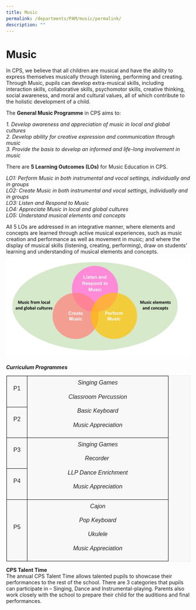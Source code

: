 ```yaml
---
title: Music
permalink: /departments/PAM/music/permalink/
description: ""
---
```


Music
=====

In CPS, we believe that all children are musical and have the ability to express themselves musically through listening, performing and creating. Through Music, pupils can develop extra-musical skills, including interaction skills, collaborative skills, psychomotor skills, creative thinking, social awareness, and moral and cultural values, all of which contribute to the holistic development of a child.

  

  

The **General Music Programme** in CPS aims to:

  

_1. Develop awareness and appreciation of music in local and global cultures_    
_2. Develop ability for creative expression and communication through music_   
_3. Provide the basis to develop an informed and life-long involvement in music_

  

There are **5 Learning Outcomes (LOs)** for Music Education in CPS.

  

_LO1: Perform Music in both instrumental and vocal settings, individually and in groups_   
_LO2: Create Music in both instrumental and vocal settings, individually and in groups_    
_LO3: Listen and Respond to Music_    
_LO4: Appreciate Music in local and global cultures_    
_LO5: Understand musical elements and concepts_

  

All 5 LOs are addressed in an integrative manner, where elements and concepts are learned through active musical experiences, such as music creation and performance as well as movement in music; and where the display of musical skills (listening, creating, performing), draw on students’ learning and understanding of musical elements and concepts.
![](/images/M2.jpg)

**_Curriculum Programmes_**
<table class="iveo_table ives_tab_1 ive_eobj_center" width="0" style="margin: auto; outline: 0px; padding: 0px; clear: both; border: 1px solid rgb(234, 234, 234); border-collapse: collapse; color: rgb(0, 0, 0); font-family: Raleway, sans-serif; font-size: 16px; font-style: normal; font-variant-ligatures: normal; font-variant-caps: normal; font-weight: 400; letter-spacing: normal; orphans: 2; text-align: justify; text-transform: none; white-space: normal; widows: 2; word-spacing: 0px; -webkit-text-stroke-width: 0px; background-color: rgba(248, 248, 248, 0.9); text-decoration-thickness: initial; text-decoration-style: initial; text-decoration-color: initial;"><tbody class="" style="margin: 0px; outline: 0px; padding: 0px;"><tr class="" style="margin: 0px; outline: 0px; padding: 0px;"><td width="41" class="" style="margin: 0px; outline: 0px; padding: 7px; text-align: center; background-color: transparent; color: rgb(34, 34, 34); border: 1px solid rgb(0, 0, 0);"><p class="" style="margin: 0px 0px 1em; outline: 0px; padding: 0px; line-height: 22.4px;"><span lang="EN-SG" class="" style="margin: 0px; outline: 0px; padding: 0px;">P1</span></p></td><td width="371" rowspan="2" class="" style="margin: 0px; outline: 0px; padding: 7px; text-align: center; background-color: transparent; color: rgb(34, 34, 34); border: 1px solid rgb(0, 0, 0);"><p class="" style="margin: 0px 0px 1em; outline: 0px; padding: 0px; line-height: 22.4px;"><i class="" style="margin: 0px; outline: 0px; padding: 0px;"><span lang="EN-SG" class="" style="margin: 0px; outline: 0px; padding: 0px;">Singing Games</span></i></p><p class="" style="margin: 0px 0px 1em; outline: 0px; padding: 0px; line-height: 22.4px;"><i class="" style="margin: 0px; outline: 0px; padding: 0px;"><span lang="EN-SG" class="" style="margin: 0px; outline: 0px; padding: 0px;">Classroom Percussion</span></i></p><p class="" style="margin: 0px 0px 1em; outline: 0px; padding: 0px; line-height: 22.4px;"><i class="" style="margin: 0px; outline: 0px; padding: 0px;"><span lang="EN-SG" class="" style="margin: 0px; outline: 0px; padding: 0px;">Basic Keyboard</span></i></p><p class="" style="margin: 0px 0px 1em; outline: 0px; padding: 0px; line-height: 22.4px;"><i class="" style="margin: 0px; outline: 0px; padding: 0px;"><span lang="EN-SG" class="" style="margin: 0px; outline: 0px; padding: 0px;">Music Appreciation</span></i></p></td></tr><tr class="" style="margin: 0px; outline: 0px; padding: 0px;"><td width="41" class="" style="margin: 0px; outline: 0px; padding: 7px; text-align: center; background-color: transparent; color: rgb(34, 34, 34); border: 1px solid rgb(0, 0, 0);"><p class="" style="margin: 0px 0px 1em; outline: 0px; padding: 0px; line-height: 22.4px;"><span lang="EN-SG" class="" style="margin: 0px; outline: 0px; padding: 0px;">P2</span></p></td></tr><tr class="" style="margin: 0px; outline: 0px; padding: 0px;"><td width="41" class="" style="margin: 0px; outline: 0px; padding: 7px; text-align: center; background-color: transparent; color: rgb(34, 34, 34); border: 1px solid rgb(0, 0, 0);"><p class="" style="margin: 0px 0px 1em; outline: 0px; padding: 0px; line-height: 22.4px;"><span lang="EN-SG" class="" style="margin: 0px; outline: 0px; padding: 0px;">P3</span></p></td><td width="371" rowspan="2" class="" style="margin: 0px; outline: 0px; padding: 7px; text-align: center; background-color: transparent; color: rgb(34, 34, 34); border: 1px solid rgb(0, 0, 0);"><p class="" style="margin: 0px 0px 1em; outline: 0px; padding: 0px; line-height: 22.4px;"><i class="" style="margin: 0px; outline: 0px; padding: 0px;"><span lang="EN-SG" class="" style="margin: 0px; outline: 0px; padding: 0px;">Singing Games</span></i></p><p class="" style="margin: 0px 0px 1em; outline: 0px; padding: 0px; line-height: 22.4px;"><i class="" style="margin: 0px; outline: 0px; padding: 0px;"><span lang="EN-SG" class="" style="margin: 0px; outline: 0px; padding: 0px;">Recorder&nbsp;</span></i></p><p class="" style="margin: 0px 0px 1em; outline: 0px; padding: 0px; line-height: 22.4px;"><i style="margin: 0px; outline: 0px; padding: 0px;">LLP Dance Enrichment</i></p><p class="" style="margin: 0px 0px 1em; outline: 0px; padding: 0px; line-height: 22.4px;"><i style="margin: 0px; outline: 0px; padding: 0px;">Music Appreciation</i></p></td></tr><tr class="" style="margin: 0px; outline: 0px; padding: 0px;"><td width="41" class="" style="margin: 0px; outline: 0px; padding: 7px; text-align: center; background-color: transparent; color: rgb(34, 34, 34); border: 1px solid rgb(0, 0, 0);"><p class="" style="margin: 0px 0px 1em; outline: 0px; padding: 0px; line-height: 22.4px;"><span lang="EN-SG" class="" style="margin: 0px; outline: 0px; padding: 0px;">P4</span></p></td></tr><tr class="" style="margin: 0px; outline: 0px; padding: 0px;"><td width="41" class="" style="margin: 0px; outline: 0px; padding: 7px; text-align: center; background-color: transparent; color: rgb(34, 34, 34); border: 1px solid rgb(0, 0, 0);"><p class="" style="margin: 0px 0px 1em; outline: 0px; padding: 0px; line-height: 22.4px;"><span lang="EN-SG" class="" style="margin: 0px; outline: 0px; padding: 0px;">P5</span></p></td><td width="371" rowspan="2" class="" style="margin: 0px; outline: 0px; padding: 7px; text-align: center; background-color: transparent; color: rgb(34, 34, 34); border: 1px solid rgb(0, 0, 0);"><p class="" style="margin: 0px 0px 1em; outline: 0px; padding: 0px; line-height: 22.4px;"><i class="" style="margin: 0px; outline: 0px; padding: 0px; background-color: transparent;"><span lang="EN-SG" class="" style="margin: 0px; outline: 0px; padding: 0px;">Cajon</span></i><br style="margin: 0px; outline: 0px; padding: 0px;"></p><p class="" style="margin: 0px 0px 1em; outline: 0px; padding: 0px; line-height: 22.4px;"><i style="margin: 0px; outline: 0px; padding: 0px;">Pop Keyboard</i></p><p class="" style="margin: 0px 0px 1em; outline: 0px; padding: 0px; line-height: 22.4px;"><i style="margin: 0px; outline: 0px; padding: 0px;">Ukulele</i></p><p class="" style="margin: 0px 0px 1em; outline: 0px; padding: 0px; line-height: 22.4px;"><i class="" style="margin: 0px; outline: 0px; padding: 0px;"><span lang="EN-SG" class="" style="margin: 0px; outline: 0px; padding: 0px;">Music Appreciation</span></i></p></td></tr></tbody></table>

**CPS Talent Time**   
The annual CPS Talent Time allows talented pupils to showcase their performances to the rest of the school. There are 3 categories that pupils can participate in – Singing, Dance and Instrumental-playing. Parents also work closely with the school to prepare their child for the auditions and final performances.